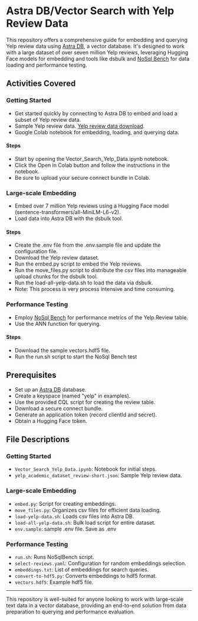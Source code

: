 # Astra DB/Vector Search with Yelp Review Data

This repository offers a comprehensive guide for embedding and querying Yelp review data using [Astra DB](https://www.datastax.com/products/datastax-astra), a vector database. It's designed to work with a large dataset of over seven million Yelp reviews, leveraging Hugging Face models for embedding and tools like dsbulk and [NoSql Bench](https://github.com/nosqlbench/nosqlbench) for data loading and performance testing.

## Activities Covered

### Getting Started
- Get started quickly by connecting to Astra DB to embed and load a subset of Yelp review data.
- Sample Yelp review data. [Yelp review data download](https://www.yelp.com/dataset).
- Google Colab notebook for embedding, loading, and querying data.

#### Steps
- Start by opening the Vector_Search_Yelp_Data.ipynb notebook.
- Click the Open in Colab button and follow the instructions in the notebook.
- Be sure to upload your secure connect bundle in Colab.

### Large-scale Embedding
- Embed over 7 million Yelp reviews using a Hugging Face model (sentence-transformers/all-MiniLM-L6-v2).
- Load data into Astra DB with the dsbulk tool.

#### Steps
- Create the .env file from the .env.sample file and update the configuration file.
- Download the Yelp review dataset.
- Run the embed.py script to embed the Yelp reviews.
- Run the move_files.py script to distribute the csv files into manageable upload chunks for the dsbulk tool.
- Run the load-all-yelp-data.sh to load the data via dsbulk.
- Note: This process is very process intensive and time consuming. 

### Performance Testing
- Employ [NoSql Bench](https://github.com/nosqlbench/nosqlbench) for performance metrics of the Yelp.Review table.
- Use the ANN function for querying.

#### Steps
- Download the sample vectors.hdf5 file.
- Run the run.sh script to start the NoSql Bench test

## Prerequisites
- Set up an [Astra DB](https://www.datastax.com/products/datastax-astra) database.
- Create a keyspace (named "yelp" in examples).
- Use the provided CQL script for creating the review table.
- Download a secure connect bundle.
- Generate an application token (record clientId and secret).
- Obtain a Hugging Face token.

## File Descriptions

### Getting Started
- `Vector_Search_Yelp_Data.ipynb`: Notebook for initial steps.
- `yelp_academic_dataset_review-short.json`: Sample Yelp review data.

### Large-scale Embedding
- `embed.py`: Script for creating embeddings.
- `move_files.py`: Organizes csv files for efficient data loading.
- `load-yelp-data.sh`: Loads csv files into Astra DB.
- `load-all-yelp-data.sh`: Bulk load script for entire dataset.
- `env.sample`: sample .env file. Save as .env

### Performance Testing
- `run.sh`: Runs NoSqlBench script.
- `select-reviews.yaml`: Configuration for random embeddings selection.
- `embeddings.txt`: List of embeddings for search queries.
- `convert-to-hdf5.py`: Converts embeddings to hdf5 format.
- `vectors.hdf5`: Example hdf5 file.

---

This repository is well-suited for anyone looking to work with large-scale text data in a vector database, providing an end-to-end solution from data preparation to querying and performance evaluation.
